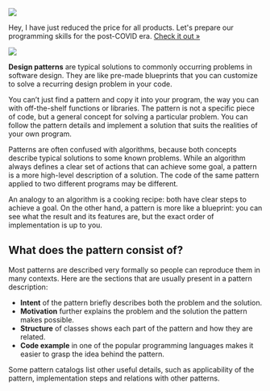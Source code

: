 ![](https://refactoring.guru/images/content-public/announcement-en-1.svg?id=2b6bba0470947f2a60cdac20b809cf3d)

Hey, I have just reduced the price for all products. Let's prepare our programming skills for the post-COVID era. [Check it out »](https://refactoring.guru/store)

![](https://refactoring.guru/images/content-public/announcement-en-2.svg?id=d0c7bf36cfcc7c733fad50a30fd99920)

**Design patterns** are typical solutions to commonly occurring problems in software design. They are like pre-made blueprints that you can customize to solve a recurring design problem in your code.

You can’t just find a pattern and copy it into your program, the way you can with off-the-shelf functions or libraries. The pattern is not a specific piece of code, but a general concept for solving a particular problem. You can follow the pattern details and implement a solution that suits the realities of your own program.

Patterns are often confused with algorithms, because both concepts describe typical solutions to some known problems. While an algorithm always defines a clear set of actions that can achieve some goal, a pattern is a more high-level description of a solution. The code of the same pattern applied to two different programs may be different.

An analogy to an algorithm is a cooking recipe: both have clear steps to achieve a goal. On the other hand, a pattern is more like a blueprint: you can see what the result and its features are, but the exact order of implementation is up to you.

## What does the pattern consist of?

Most patterns are described very formally so people can reproduce them in many contexts. Here are the sections that are usually present in a pattern description:

-   **Intent** of the pattern briefly describes both the problem and the solution.
-   **Motivation** further explains the problem and the solution the pattern makes possible.
-   **Structure** of classes shows each part of the pattern and how they are related.
-   **Code example** in one of the popular programming languages makes it easier to grasp the idea behind the pattern.

Some pattern catalogs list other useful details, such as applicability of the pattern, implementation steps and relations with other patterns.
